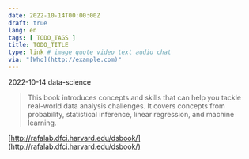 ```yaml
---
date: 2022-10-14T00:00:00Z
draft: true
lang: en
tags: [ TODO_TAGS ]
title: TODO_TITLE
type: link # image quote video text audio chat
via: "[Who](http://example.com)"
---
```



2022-10-14 data-science


> This book introduces concepts and skills that can help you tackle real-world data analysis challenges. It covers concepts from probability, statistical inference, linear regression, and machine learning.

[http://rafalab.dfci.harvard.edu/dsbook/](http://rafalab.dfci.harvard.edu/dsbook/)

